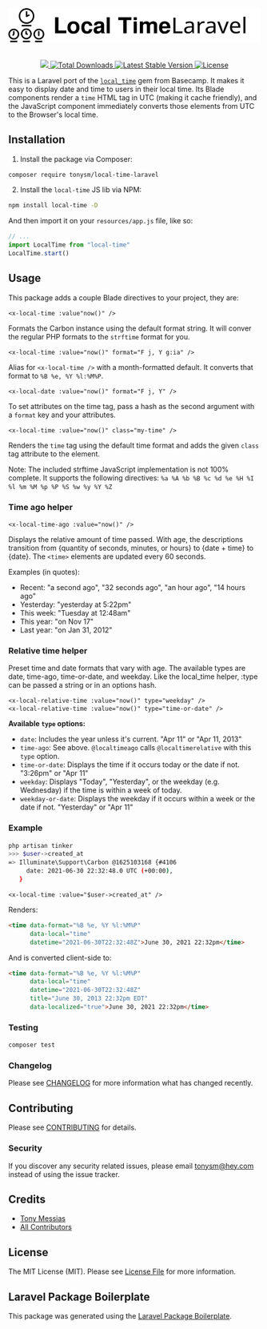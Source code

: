 <p align="center" style="margin-top: 2rem; margin-bottom: 2rem;"><img src="/art/local-time-laravel-logo.svg" alt="Logo Local Time Laravel" /></p>

<p align="center">
    <a href="https://github.com/tonysm/local-time-laravel/workflows/run-tests/badge.svg">
        <img src="https://img.shields.io/github/workflow/status/tonysm/local-time-laravel/run-tests?label=tests" />
    </a>
    <a href="https://packagist.org/packages/tonysm/local-time-laravel">
        <img src="https://img.shields.io/packagist/dt/tonysm/local-time-laravel" alt="Total Downloads">
    </a>
    <a href="https://packagist.org/packages/tonysm/local-time-laravel">
        <img src="https://img.shields.io/packagist/v/tonysm/local-time-laravel" alt="Latest Stable Version">
    </a>
    <a href="https://packagist.org/packages/tonysm/local-time-laravel">
        <img src="https://img.shields.io/packagist/l/tonysm/local-time-laravel" alt="License">
    </a>
</p>

This is a Laravel port of the [`local_time`](https://github.com/basecamp/local_time) gem from Basecamp. It makes it easy to display date and time to users in their local time. Its Blade components render a `time` HTML tag in UTC (making it cache friendly), and the JavaScript component immediately converts those elements from UTC to the Browser's local time.

## Installation

1. Install the package via Composer:

```bash
composer require tonysm/local-time-laravel
```

2. Install the `local-time` JS lib via NPM:

```bash
npm install local-time -D
```

And then import it on your `resources/app.js` file, like so:

```js
// ...
import LocalTime from "local-time"
LocalTime.start()
```

## Usage

This package adds a couple Blade directives to your project, they are:

```blade
<x-local-time :value"now()" />
```

Formats the Carbon instance using the default format string. It will conver the regular PHP formats to the `strftime` format for you.

```blade
<x-local-time :value="now()" format="F j, Y g:ia" />
```

Alias for `<x-local-time />` with a month-formatted default. It converts that format to `%B %e, %Y %l:%M%P`.

```blade
<x-local-date :value="now()" format="F j, Y" />
```

To set attributes on the time tag, pass a hash as the second argument with a `format` key and your attributes.

```blade
<x-local-time :value="now()" class="my-time" />
```

Renders the `time` tag using the default time format and adds the given `class` tag attribute to the element.

Note: The included strftime JavaScript implementation is not 100% complete. It supports the following directives: `%a %A %b %B %c %d %e %H %I %l %m %M %p %P %S %w %y %Y %Z`

### Time ago helper

```blade
<x-local-time-ago :value="now()" />
```

Displays the relative amount of time passed. With age, the descriptions transition from {quantity of seconds, minutes, or hours} to {date + time} to {date}. The `<time>` elements are updated every 60 seconds.

Examples (in quotes):

- Recent: "a second ago", "32 seconds ago", "an hour ago", "14 hours ago"
- Yesterday: "yesterday at 5:22pm"
- This week: "Tuesday at 12:48am"
- This year: "on Nov 17"
- Last year: "on Jan 31, 2012"

### Relative time helper

Preset time and date formats that vary with age. The available types are date, time-ago, time-or-date, and weekday. Like the local_time helper, :type can be passed a string or in an options hash.

```blade
<x-local-relative-time :value="now()" type="weekday" />
<x-local-relative-time :value="now()" type="time-or-date" />
```

**Available `type` options:**

- `date`: Includes the year unless it's current. "Apr 11" or "Apr 11, 2013"
- `time-ago`: See above. `@localtimeago` calls `@localtimerelative` with this `type` option.
- `time-or-date`: Displays the time if it occurs today or the date if not. "3:26pm" or "Apr 11"
- `weekday`: Displays "Today", "Yesterday", or the weekday (e.g. Wednesday) if the time is within a week of today.
- `weekday-or-date`: Displays the weekday if it occurs within a week or the date if not. "Yesterday" or "Apr 11"

### Example

```bash
php artisan tinker
>>> $user->created_at
=> Illuminate\Support\Carbon @1625103168 {#4106
     date: 2021-06-30 22:32:48.0 UTC (+00:00),
   }
```

```blade
<x-local-time :value="$user->created_at" />
```

Renders:

```html
<time data-format="%B %e, %Y %l:%M%P"
      data-local="time"
      datetime="2021-06-30T22:32:48Z">June 30, 2021 22:32pm</time>
```

And is converted client-side to:

```html
<time data-format="%B %e, %Y %l:%M%P"
      data-local="time"
      datetime="2021-06-30T22:32:48Z"
      title="June 30, 2013 22:32pm EDT"
      data-localized="true">June 30, 2021 22:32pm</time>
```

### Testing

```bash
composer test
```

### Changelog

Please see [CHANGELOG](CHANGELOG.md) for more information what has changed recently.

## Contributing

Please see [CONTRIBUTING](CONTRIBUTING.md) for details.

### Security

If you discover any security related issues, please email tonysm@hey.com instead of using the issue tracker.

## Credits

-   [Tony Messias](https://github.com/tonysm)
-   [All Contributors](../../contributors)

## License

The MIT License (MIT). Please see [License File](LICENSE.md) for more information.

## Laravel Package Boilerplate

This package was generated using the [Laravel Package Boilerplate](https://laravelpackageboilerplate.com).
